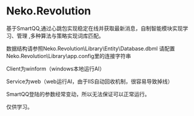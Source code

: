 # Neko.Revolution
基于SmartQQ,通过心跳包实现稳定在线并获取最新消息，自制智能模块实现学习、管理 ,多种算法与策略实现词库匹配。

数据结构请参照Neko.Revolution\Library\Entity\Database.dbml
请配置Neko.Revolution\Library\app.config里的连接字符串

Client为winform（windows本地运行AI）

Service为web（web运行AI，由于IIS自动回收机制，很容易导致掉线）

SmartQQ登陆的参数经常变动，所以无法保证可以正常运行。

仅供学习。
